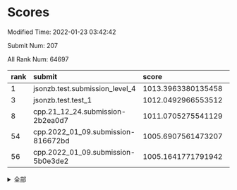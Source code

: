 # Scores

Modified Time: 2022-01-23 03:42:42

Submit Num: 207

All Rank Num: 64697

| rank |               submit               |       score        |       sigma        | pk_num |
| :--- | :--------------------------------- | :----------------- | :----------------- | :----- |
| 1    | jsonzb.test.submission_level_4     | 1013.3963380135458 | 0.811461635121737  | 1252   |
| 3    | jsonzb.test.test_1                 | 1012.0492966553512 | 0.777336506353992  | 1254   |
| 8    | cpp.21_12_24.submission-2b2ea0d7   | 1011.0705275541129 | 0.776593339677485  | 1252   |
| 54   | cpp.2022_01_09.submission-816672bd | 1005.6907561473207 | 0.7355426256980666 | 1253   |
| 56   | cpp.2022_01_09.submission-5b0e3de2 | 1005.1641771791942 | 0.7240317967093712 | 1245   |


<details>
<summary>全部</summary>

| rank |                 submit                 |       score        |       sigma        | pk_num |
| :--- | :------------------------------------- | :----------------- | :----------------- | :----- |
| 1    | jsonzb.test.submission_level_4         | 1013.3963380135458 | 0.811461635121737  | 1252   |
| 2    | gobigger.level_3.submission_level_3_4  | 1012.2504970168908 | 0.7917030925794417 | 1252   |
| 3    | jsonzb.test.test_1                     | 1012.0492966553512 | 0.777336506353992  | 1254   |
| 4    | gobigger.level_3.submission_level_3_40 | 1011.4585003078131 | 0.7806159704455157 | 1245   |
| 5    | gobigger.level_3.submission_level_3_34 | 1011.2643971140932 | 0.7826228382792181 | 1252   |
| 6    | gobigger.level_3.submission_level_3_43 | 1011.2058858793124 | 0.7657179016344453 | 1248   |
| 7    | gobigger.level_3.submission_level_3_35 | 1011.0890023996074 | 0.7862996851334214 | 1248   |
| 8    | cpp.21_12_24.submission-2b2ea0d7       | 1011.0705275541129 | 0.776593339677485  | 1252   |
| 9    | gobigger.level_3.submission_level_3_8  | 1010.9082228815198 | 0.7686064530479838 | 1249   |
| 10   | gobigger.level_3.submission_level_3_46 | 1010.7185426406894 | 0.7457331791556715 | 1252   |
| 11   | gobigger.level_3.submission_level_3_26 | 1010.5820193191803 | 0.7658059764568047 | 1246   |
| 12   | gobigger.level_3.submission_level_3_45 | 1010.5490750519676 | 0.7840850559542494 | 1251   |
| 13   | gobigger.level_3.submission_level_3_13 | 1010.5124219969799 | 0.7571392572653198 | 1252   |
| 14   | gobigger.level_3.submission_level_3_21 | 1010.4534669409904 | 0.7641707632685397 | 1245   |
| 15   | gobigger.level_3.submission_level_3_12 | 1010.444981572604  | 0.7535855200305259 | 1246   |
| 16   | gobigger.level_3.submission_level_3_2  | 1010.4017251937928 | 0.7620420715134759 | 1250   |
| 17   | gobigger.level_3.submission_level_3_15 | 1010.4009622056844 | 0.7776043489266596 | 1251   |
| 18   | gobigger.level_3.submission_level_3_23 | 1010.3769715799117 | 0.7647713694530894 | 1252   |
| 19   | gobigger.level_3.submission_level_3_14 | 1010.3122098608777 | 0.7561186252509902 | 1246   |
| 20   | gobigger.level_3.submission_level_3_6  | 1010.2829770213342 | 0.7693753016306959 | 1248   |
| 21   | gobigger.level_3.submission_level_3_42 | 1010.2707355960229 | 0.7832247519538205 | 1250   |
| 22   | gobigger.level_3.submission_level_3_49 | 1010.2313262483952 | 0.7583790384896878 | 1251   |
| 23   | gobigger.level_3.submission_level_3_5  | 1010.1163102162175 | 0.7539490019404645 | 1250   |
| 24   | gobigger.level_3.submission_level_3_37 | 1010.047306718731  | 0.7344787933411128 | 1248   |
| 25   | gobigger.level_3.submission_level_3_32 | 1010.0352171826654 | 0.7672783810814789 | 1250   |
| 26   | gobigger.level_3.submission_level_3_25 | 1010.0349780370993 | 0.7666895981261543 | 1248   |
| 27   | gobigger.level_3.submission_level_3_11 | 1010.0339848120136 | 0.7556181691350407 | 1250   |
| 28   | gobigger.level_3.submission_level_3_29 | 1009.9552461805132 | 0.7563923692156929 | 1250   |
| 29   | gobigger.level_3.submission_level_3_33 | 1009.8812599561601 | 0.7501872045047813 | 1247   |
| 30   | gobigger.level_3.submission_level_3_0  | 1009.7935924061211 | 0.7656621836994778 | 1248   |
| 31   | gobigger.level_3.submission_level_3_22 | 1009.7790645672015 | 0.7403785425259929 | 1249   |
| 32   | gobigger.level_3.submission_level_3_10 | 1009.7519842820184 | 0.7579583153846289 | 1253   |
| 33   | gobigger.level_3.submission_level_3_24 | 1009.7422645747495 | 0.7567522689779267 | 1248   |
| 34   | gobigger.level_3.submission_level_3_9  | 1009.607357114231  | 0.7450948948734181 | 1253   |
| 35   | gobigger.level_3.submission_level_3_30 | 1009.5627935643892 | 0.7486420763916712 | 1252   |
| 36   | gobigger.level_3.submission_level_3_18 | 1009.5529549347496 | 0.7360912665906163 | 1250   |
| 37   | gobigger.level_3.submission_level_3_38 | 1009.5402858493372 | 0.760677154342876  | 1247   |
| 38   | gobigger.level_3.submission_level_3_1  | 1009.5286337461329 | 0.7345832739137729 | 1249   |
| 39   | gobigger.level_3.submission_level_3_19 | 1009.403895509181  | 0.7748277000849588 | 1245   |
| 40   | gobigger.level_3.submission_level_3_36 | 1009.3800623676566 | 0.7715602455138398 | 1251   |
| 41   | gobigger.level_3.submission_level_3_28 | 1009.2880549833486 | 0.7458995538705697 | 1245   |
| 42   | gobigger.level_3.submission_level_3_41 | 1009.2524033965794 | 0.7330521768195911 | 1249   |
| 43   | gobigger.level_3.submission_level_3_47 | 1009.0612497037048 | 0.735507169563159  | 1251   |
| 44   | gobigger.level_3.submission_level_3_27 | 1009.0426890983431 | 0.740397629807426  | 1245   |
| 45   | gobigger.level_3.submission_level_3_3  | 1009.0192965477942 | 0.7462641322886808 | 1251   |
| 46   | gobigger.level_3.submission_level_3_48 | 1008.89823616561   | 0.7512781780981589 | 1249   |
| 47   | gobigger.level_3.submission_level_3_17 | 1008.8017178384216 | 0.7513352061328379 | 1244   |
| 48   | gobigger.level_3.submission_level_3_7  | 1008.6788823310291 | 0.7371951008150482 | 1246   |
| 49   | gobigger.level_3.submission_level_3_16 | 1008.6401495757879 | 0.756446758234052  | 1249   |
| 50   | gobigger.level_3.submission_level_3_44 | 1008.6318680251146 | 0.7349761614396395 | 1252   |
| 51   | gobigger.level_3.submission_level_3_39 | 1008.3558420909964 | 0.756071379240694  | 1258   |
| 52   | gobigger.level_3.submission_level_3_31 | 1008.2701740341458 | 0.7304590886778216 | 1247   |
| 53   | gobigger.level_3.submission_level_3_20 | 1007.3906664709444 | 0.7350838466583598 | 1248   |
| 54   | cpp.2022_01_09.submission-816672bd     | 1005.6907561473207 | 0.7355426256980666 | 1253   |
| 55   | gobigger.level_1.submission_level_1_3  | 1005.2581481239184 | 0.7218152893639194 | 1251   |
| 56   | cpp.2022_01_09.submission-5b0e3de2     | 1005.1641771791942 | 0.7240317967093712 | 1245   |
| 57   | gobigger.level_1.submission_level_1_48 | 1004.7396306784874 | 0.7167898688608181 | 1252   |
| 58   | gobigger.level_1.submission_level_1_23 | 1004.6823180510308 | 0.7229770395198307 | 1252   |
| 59   | gobigger.level_1.submission_level_1_12 | 1004.6666962956301 | 0.7098879579905142 | 1257   |
| 60   | gobigger.level_1.submission_level_1_5  | 1004.5353991029099 | 0.744668836874815  | 1249   |
| 61   | gobigger.level_1.submission_level_1_39 | 1004.4140680972612 | 0.7317436472902414 | 1256   |
| 62   | gobigger.level_1.submission_level_1_46 | 1004.2606539934063 | 0.7121355171236703 | 1250   |
| 63   | gobigger.level_1.submission_level_1_37 | 1004.2084285223121 | 0.7213263387153828 | 1248   |
| 64   | gobigger.level_1.submission_level_1_24 | 1004.1888039372622 | 0.7213829535030021 | 1254   |
| 65   | gobigger.level_1.submission_level_1_26 | 1004.036548976269  | 0.7187003242222737 | 1248   |
| 66   | gobigger.level_1.submission_level_1_45 | 1003.9077616005835 | 0.7230129763827922 | 1247   |
| 67   | gobigger.level_1.submission_level_1_28 | 1003.8568217468974 | 0.7202025560741148 | 1253   |
| 68   | gobigger.level_1.submission_level_1_19 | 1003.7589851911329 | 0.714228797701494  | 1247   |
| 69   | gobigger.level_1.submission_level_1_35 | 1003.7095400782364 | 0.7206174126186302 | 1255   |
| 70   | gobigger.level_1.submission_level_1_32 | 1003.653107226543  | 0.7119639041495964 | 1252   |
| 71   | gobigger.level_1.submission_level_1_17 | 1003.6429137882391 | 0.7088383281077061 | 1251   |
| 72   | gobigger.level_1.submission_level_1_43 | 1003.6120392801408 | 0.7080075608201483 | 1251   |
| 73   | gobigger.level_1.submission_level_1_29 | 1003.5605323628154 | 0.7076748718225134 | 1255   |
| 74   | gobigger.level_1.submission_level_1_15 | 1003.5554803175434 | 0.7156326224912001 | 1253   |
| 75   | gobigger.level_1.submission_level_1_27 | 1003.4990633404656 | 0.700550175939467  | 1247   |
| 76   | gobigger.level_1.submission_level_1_33 | 1003.4684884067175 | 0.7183442622987033 | 1246   |
| 77   | gobigger.level_1.submission_level_1_7  | 1003.4149357349659 | 0.7165741695543412 | 1248   |
| 78   | gobigger.level_1.submission_level_1_13 | 1003.39998413194   | 0.7199046446386634 | 1253   |
| 79   | gobigger.level_1.submission_level_1_44 | 1003.3805865698401 | 0.7148134149155567 | 1250   |
| 80   | gobigger.level_1.submission_level_1_10 | 1003.3504143991654 | 0.7220911830825795 | 1248   |
| 81   | gobigger.level_1.submission_level_1_9  | 1003.3382978720341 | 0.7060822173189194 | 1247   |
| 82   | gobigger.level_1.submission_level_1_21 | 1003.3260779231356 | 0.7233710083355557 | 1251   |
| 83   | gobigger.level_1.submission_level_1_20 | 1003.3252010665408 | 0.7094150143525154 | 1253   |
| 84   | gobigger.level_1.submission_level_1_11 | 1003.2982440799609 | 0.7181996757332358 | 1247   |
| 85   | gobigger.level_1.submission_level_1_25 | 1003.2019647906073 | 0.7185571812573369 | 1252   |
| 86   | gobigger.level_1.submission_level_1_14 | 1003.1234523608175 | 0.7130406834835481 | 1251   |
| 87   | gobigger.level_1.submission_level_1_38 | 1003.0498749439248 | 0.7169364107823849 | 1254   |
| 88   | gobigger.level_1.submission_level_1_31 | 1002.9786323180816 | 0.7042437308671622 | 1249   |
| 89   | gobigger.level_1.submission_level_1_47 | 1002.9785642157735 | 0.7167918564620367 | 1246   |
| 90   | gobigger.level_1.submission_level_1_2  | 1002.9722068017251 | 0.7134686652781694 | 1251   |
| 91   | gobigger.level_1.submission_level_1_30 | 1002.9630883547242 | 0.7202615614176301 | 1250   |
| 92   | gobigger.level_1.submission_level_1_36 | 1002.9617134548101 | 0.7044548196545584 | 1251   |
| 93   | gobigger.level_1.submission_level_1_6  | 1002.8823767955063 | 0.7109379445511259 | 1254   |
| 94   | gobigger.level_1.submission_level_1_4  | 1002.8098963495748 | 0.7308889260508222 | 1254   |
| 95   | gobigger.level_1.submission_level_1_22 | 1002.7557522394005 | 0.7067700896798302 | 1252   |
| 96   | gobigger.level_1.submission_level_1_41 | 1002.7534420332639 | 0.7065131697903911 | 1251   |
| 97   | gobigger.level_1.submission_level_1_42 | 1002.7365258777412 | 0.7062028415180863 | 1256   |
| 98   | gobigger.level_1.submission_level_1_1  | 1002.6187302393636 | 0.7116261228003881 | 1253   |
| 99   | gobigger.level_1.submission_level_1_16 | 1002.5719767138122 | 0.7168587824817444 | 1257   |
| 100  | gobigger.level_1.submission_level_1_18 | 1002.4945523448555 | 0.7133185262094929 | 1248   |
| 101  | gobigger.level_1.submission_level_1_49 | 1002.445174267887  | 0.7112229266786836 | 1249   |
| 102  | gobigger.level_1.submission_level_1_34 | 1002.2969591130693 | 0.7195177004386788 | 1245   |
| 103  | gobigger.level_1.submission_level_1_0  | 1001.9921303313553 | 0.7059274323219662 | 1253   |
| 104  | gobigger.level_1.submission_level_1_40 | 1001.7727466178821 | 0.711088561470184  | 1258   |
| 105  | gobigger.level_1.submission_level_1_8  | 1001.5208848778922 | 0.7038847292725069 | 1255   |
| 106  | gobigger.random.submission_random_35   | 997.6056124951974  | 0.715953863136717  | 1245   |
| 107  | gobigger.random.submission_random_47   | 996.8765199270356  | 0.6996157065411354 | 1250   |
| 108  | gobigger.random.submission_random_4    | 996.6655538784076  | 0.6949089061348167 | 1247   |
| 109  | gobigger.random.submission_random_13   | 996.6466375994218  | 0.7228811427428039 | 1252   |
| 110  | gobigger.random.submission_random_37   | 996.6401448486338  | 0.7031368772592486 | 1245   |
| 111  | gobigger.random.submission_random_17   | 996.6178713864094  | 0.7110577363934503 | 1248   |
| 112  | gobigger.random.submission_random_31   | 996.562440627351   | 0.7066243370056186 | 1254   |
| 113  | gobigger.random.submission_random_3    | 996.544508836178   | 0.7021667176919929 | 1253   |
| 114  | gobigger.random.submission_random_26   | 996.5381379868363  | 0.7052097968417038 | 1251   |
| 115  | gobigger.random.submission_random_41   | 996.5194682632722  | 0.7053804721341966 | 1255   |
| 116  | gobigger.random.submission_random_45   | 996.5099856386319  | 0.7134453856016734 | 1244   |
| 117  | gobigger.random.submission_random_33   | 996.4984253663539  | 0.7078382826005932 | 1245   |
| 118  | gobigger.random.submission_random_14   | 996.3264303621545  | 0.7219415244004824 | 1254   |
| 119  | gobigger.random.submission_random_5    | 996.2900424052692  | 0.7103576051708276 | 1249   |
| 120  | gobigger.random.submission_random_28   | 996.2880893349464  | 0.7093685626953413 | 1252   |
| 121  | gobigger.random.submission_random_36   | 996.2576867488252  | 0.7066840153487061 | 1247   |
| 122  | gobigger.random.submission_random_16   | 996.2334473123103  | 0.7083323639740509 | 1253   |
| 123  | gobigger.random.submission_random_46   | 996.2120438668959  | 0.7150055460999929 | 1249   |
| 124  | gobigger.random.submission_random_44   | 996.0315768724943  | 0.7113031981036062 | 1246   |
| 125  | gobigger.random.submission_random_1    | 995.932345630451   | 0.7222885084903106 | 1247   |
| 126  | gobigger.random.submission_random_40   | 995.9224507108073  | 0.7127236112089007 | 1254   |
| 127  | gobigger.random.submission_random_30   | 995.8375925577718  | 0.7049169389243605 | 1242   |
| 128  | gobigger.random.submission_random_29   | 995.8005362112661  | 0.7316522584516466 | 1251   |
| 129  | gobigger.random.submission_random_20   | 995.7885976356714  | 0.7071654288562746 | 1249   |
| 130  | gobigger.random.submission_random_2    | 995.7784285192889  | 0.7168420296510529 | 1252   |
| 131  | gobigger.random.submission_random_7    | 995.7206454063643  | 0.7086615715031934 | 1249   |
| 132  | gobigger.random.submission_random_21   | 995.711709233949   | 0.7136953949433071 | 1253   |
| 133  | gobigger.random.submission_random_18   | 995.6766204010761  | 0.7030352548620941 | 1255   |
| 134  | gobigger.random.submission_random_32   | 995.6426026908513  | 0.7167770830822521 | 1248   |
| 135  | gobigger.random.submission_random_39   | 995.5802536441055  | 0.6971844252886445 | 1256   |
| 136  | gobigger.random.submission_random_27   | 995.5379492058186  | 0.7125401213228064 | 1251   |
| 137  | gobigger.random.submission_random_25   | 995.5215839221539  | 0.7172517762707448 | 1245   |
| 138  | gobigger.random.submission_random_12   | 995.4519019198657  | 0.7139349258929476 | 1248   |
| 139  | gobigger.random.submission_random_42   | 995.4437048086987  | 0.7142511077555095 | 1248   |
| 140  | gobigger.random.submission_random_10   | 995.4407235084199  | 0.7266293465092399 | 1253   |
| 141  | gobigger.random.submission_random_23   | 995.438573904238   | 0.7258231281664522 | 1246   |
| 142  | gobigger.random.submission_random_15   | 995.4299807423257  | 0.7096497024351716 | 1253   |
| 143  | gobigger.random.submission_random_19   | 995.3535765409465  | 0.6985469283079616 | 1253   |
| 144  | gobigger.random.submission_random_11   | 995.320063830188   | 0.7229653794555818 | 1253   |
| 145  | gobigger.random.submission_random_0    | 995.3033024068526  | 0.7061024055783139 | 1253   |
| 146  | gobigger.random.submission_random_38   | 995.2994123815286  | 0.7099104541570195 | 1254   |
| 147  | gobigger.random.submission_random_6    | 995.2651264663735  | 0.7191842076407516 | 1255   |
| 148  | gobigger.random.submission_random_34   | 995.2263576917154  | 0.7127453826525061 | 1251   |
| 149  | gobigger.random.submission_random_9    | 995.1869603550475  | 0.709664557731842  | 1247   |
| 150  | gobigger.random.submission_random_8    | 995.1550735508418  | 0.7001465668589604 | 1250   |
| 151  | gobigger.random.submission_random_43   | 995.102859299257   | 0.7080611681732325 | 1251   |
| 152  | gobigger.random.submission_random_22   | 994.9026152791953  | 0.7127687844817464 | 1247   |
| 153  | gobigger.random.submission_random_24   | 994.7534562642938  | 0.7167292258016905 | 1252   |
| 154  | gobigger.random.submission_random_48   | 994.6807031002254  | 0.7247627843316873 | 1249   |
| 155  | gobigger.random.submission_random_49   | 994.2978253546413  | 0.7154272390282507 | 1255   |
| 156  | gobigger.level_2.submission_level_2_25 | 994.0059421531037  | 0.7310623092263315 | 1246   |
| 157  | gobigger.level_2.submission_level_2_17 | 993.7809336397479  | 0.7291748292488669 | 1251   |
| 158  | gobigger.level_2.submission_level_2_32 | 993.505294150631   | 0.7090937467437047 | 1251   |
| 159  | gobigger.level_2.submission_level_2_44 | 993.3509892884879  | 0.7300866176316096 | 1250   |
| 160  | gobigger.level_2.submission_level_2_15 | 993.154816328978   | 0.7434131883802845 | 1245   |
| 161  | gobigger.level_2.submission_level_2_26 | 993.1334672203501  | 0.7561327102081167 | 1253   |
| 162  | gobigger.level_2.submission_level_2_0  | 993.1256380885968  | 0.7431875612672321 | 1253   |
| 163  | gobigger.level_2.submission_level_2_40 | 993.096044786975   | 0.737263041742096  | 1249   |
| 164  | gobigger.level_2.submission_level_2_2  | 992.7735641787456  | 0.7461563033097757 | 1253   |
| 165  | gobigger.level_2.submission_level_2_23 | 992.7427887376251  | 0.7558573517822266 | 1252   |
| 166  | gobigger.level_2.submission_level_2_31 | 992.6077660711716  | 0.7369052162797213 | 1252   |
| 167  | gobigger.level_2.submission_level_2_45 | 992.5622001627664  | 0.7370742419016695 | 1252   |
| 168  | gobigger.level_2.submission_level_2_10 | 992.5488184866813  | 0.751876861289024  | 1251   |
| 169  | gobigger.level_2.submission_level_2_27 | 992.4875154818137  | 0.7374108381159736 | 1253   |
| 170  | gobigger.level_2.submission_level_2_3  | 992.4408980911114  | 0.7350764745031961 | 1250   |
| 171  | gobigger.level_2.submission_level_2_49 | 992.3737640863445  | 0.7393595279983644 | 1250   |
| 172  | gobigger.level_2.submission_level_2_14 | 992.364549232074   | 0.7424392008760524 | 1256   |
| 173  | gobigger.level_2.submission_level_2_20 | 992.3465176837406  | 0.7384144924651399 | 1252   |
| 174  | gobigger.level_2.submission_level_2_30 | 992.3304905017474  | 0.7320528856978387 | 1251   |
| 175  | gobigger.level_2.submission_level_2_42 | 992.3169411271258  | 0.7360575695814413 | 1247   |
| 176  | gobigger.level_2.submission_level_2_33 | 992.2659711359049  | 0.7442797167822869 | 1252   |
| 177  | gobigger.level_2.submission_level_2_34 | 992.157126237585   | 0.7314389539599803 | 1251   |
| 178  | gobigger.level_2.submission_level_2_29 | 992.1391427830372  | 0.7417451699669452 | 1253   |
| 179  | gobigger.level_2.submission_level_2_6  | 992.0639000766938  | 0.7447420344629143 | 1253   |
| 180  | gobigger.level_2.submission_level_2_24 | 992.0626459672495  | 0.7305179723208981 | 1256   |
| 181  | gobigger.level_2.submission_level_2_9  | 992.0581845226083  | 0.7421318767627678 | 1250   |
| 182  | gobigger.level_2.submission_level_2_16 | 992.0376205942703  | 0.730880211672953  | 1251   |
| 183  | gobigger.level_2.submission_level_2_38 | 991.9955258710992  | 0.7368040390271866 | 1248   |
| 184  | gobigger.level_2.submission_level_2_35 | 991.800798039677   | 0.7520204750251271 | 1250   |
| 185  | gobigger.level_2.submission_level_2_8  | 991.7623836026879  | 0.7798690984470693 | 1248   |
| 186  | gobigger.level_2.submission_level_2_18 | 991.7282520104113  | 0.7398647004950238 | 1248   |
| 187  | gobigger.level_2.submission_level_2_11 | 991.7158155867123  | 0.7563966139169671 | 1253   |
| 188  | gobigger.level_2.submission_level_2_1  | 991.6531265207176  | 0.7605662426531515 | 1248   |
| 189  | gobigger.level_2.submission_level_2_7  | 991.5877874639327  | 0.7639018617583485 | 1251   |
| 190  | gobigger.level_2.submission_level_2_39 | 991.5063258862053  | 0.7672423631022741 | 1246   |
| 191  | gobigger.level_2.submission_level_2_41 | 991.4953833894388  | 0.7388896160020585 | 1247   |
| 192  | gobigger.level_2.submission_level_2_12 | 991.4812396497298  | 0.7596750181518207 | 1250   |
| 193  | gobigger.level_2.submission_level_2_5  | 991.3898294729767  | 0.7608546721313307 | 1246   |
| 194  | gobigger.level_2.submission_level_2_28 | 991.1916280216943  | 0.7504620457164493 | 1247   |
| 195  | gobigger.level_2.submission_level_2_21 | 991.1779301500851  | 0.7655440683254889 | 1246   |
| 196  | gobigger.level_2.submission_level_2_36 | 991.1192815984027  | 0.7521571648602285 | 1249   |
| 197  | gobigger.level_2.submission_level_2_13 | 991.0875876484133  | 0.7564661484624424 | 1249   |
| 198  | gobigger.level_2.submission_level_2_43 | 991.0666863478525  | 0.7488346029566139 | 1255   |
| 199  | gobigger.level_2.submission_level_2_19 | 991.0175610059912  | 0.7700226103175637 | 1248   |
| 200  | gobigger.level_2.submission_level_2_47 | 990.9153394352355  | 0.7552155101802442 | 1250   |
| 201  | gobigger.level_2.submission_level_2_4  | 990.8852043332708  | 0.7640405337904487 | 1245   |
| 202  | gobigger.level_2.submission_level_2_22 | 990.8706798549658  | 0.7639764001128799 | 1250   |
| 203  | gobigger.level_2.submission_level_2_37 | 990.6646495930323  | 0.756925426325059  | 1252   |
| 204  | gobigger.level_2.submission_level_2_46 | 990.310168797844   | 0.752534226456944  | 1247   |
| 205  | gobigger.level_2.submission_level_2_48 | 990.0804013935553  | 0.7583506901674462 | 1252   |
| 206  | gobigger.none.submission_none_0        | 976.2622105707734  | 1.3846849274613229 | 1248   |
| 207  | gobigger.none.submission_none_1        | 975.8986890711811  | 1.4243888949046766 | 1254   |

</details>